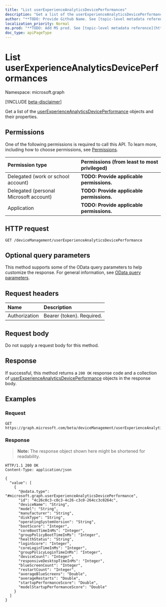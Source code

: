 ```yaml
---
title: "List userExperienceAnalyticsDevicePerformances"
description: "Get a list of the userExperienceAnalyticsDevicePerformance objects and their properties."
author: "**TODO: Provide Github Name. See [topic-level metadata reference](https://msgo.azurewebsites.net/add/document/guidelines/metadata.html#topic-level-metadata)**"
localization_priority: Normal
ms.prod: "**TODO: Add MS prod. See [topic-level metadata reference](https://msgo.azurewebsites.net/add/document/guidelines/metadata.html#topic-level-metadata)**"
doc_type: apiPageType
---
```


# List userExperienceAnalyticsDevicePerformances
Namespace: microsoft.graph

[!INCLUDE [beta-disclaimer](../../includes/beta-disclaimer.md)]

Get a list of the [userExperienceAnalyticsDevicePerformance](../resources/intune-userexperienceanalyticsdeviceperformance.md) objects and their properties.

## Permissions
One of the following permissions is required to call this API. To learn more, including how to choose permissions, see [Permissions](/graph/permissions-reference).

|Permission type|Permissions (from least to most privileged)|
|:---|:---|
|Delegated (work or school account)|**TODO: Provide applicable permissions.**|
|Delegated (personal Microsoft account)|**TODO: Provide applicable permissions.**|
|Application|**TODO: Provide applicable permissions.**|

## HTTP request

<!-- {
  "blockType": "ignored"
}
-->
``` http
GET /deviceManagement/userExperienceAnalyticsDevicePerformance
```

## Optional query parameters
This method supports some of the OData query parameters to help customize the response. For general information, see [OData query parameters](/graph/query-parameters).

## Request headers
|Name|Description|
|:---|:---|
|Authorization|Bearer {token}. Required.|

## Request body
Do not supply a request body for this method.

## Response

If successful, this method returns a `200 OK` response code and a collection of [userExperienceAnalyticsDevicePerformance](../resources/userexperienceanalyticsdeviceperformance.md) objects in the response body.

## Examples

### Request
<!-- {
  "blockType": "request",
  "name": "list_userexperienceanalyticsdeviceperformance"
}
-->
``` http
GET https://graph.microsoft.com/beta/deviceManagement/userExperienceAnalyticsDevicePerformance
```


### Response
>**Note:** The response object shown here might be shortened for readability.
<!-- {
  "blockType": "response",
  "truncated": true,
  "@odata.type": "Collection(microsoft.graph.userExperienceAnalyticsDevicePerformance)"
}
-->
``` http
HTTP/1.1 200 OK
Content-Type: application/json

{
  "value": [
    {
      "@odata.type": "#microsoft.graph.userExperienceAnalyticsDevicePerformance",
      "id": "4c26c0c3-c0c3-4c26-c3c0-264cc3c0264c",
      "deviceName": "String",
      "model": "String",
      "manufacturer": "String",
      "diskType": "String",
      "operatingSystemVersion": "String",
      "bootScore": "Integer",
      "coreBootTimeInMs": "Integer",
      "groupPolicyBootTimeInMs": "Integer",
      "healthStatus": "String",
      "loginScore": "Integer",
      "coreLoginTimeInMs": "Integer",
      "groupPolicyLoginTimeInMs": "Integer",
      "deviceCount": "Integer",
      "responsiveDesktopTimeInMs": "Integer",
      "blueScreenCount": "Integer",
      "restartCount": "Integer",
      "averageBlueScreens": "Double",
      "averageRestarts": "Double",
      "startupPerformanceScore": "Double",
      "modelStartupPerformanceScore": "Double"
    }
  ]
}
```

